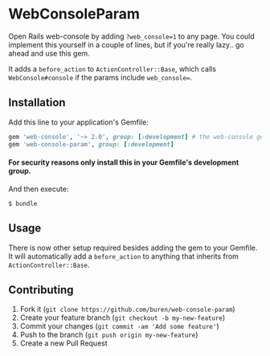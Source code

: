 # WebConsoleParam

Open Rails web-console by adding `?web_console=1` to any page. You could implement this yourself in a couple of lines, but if you're really lazy.. go ahead and use this gem.

It adds a `before_action` to `ActionController::Base`, which calls `WebConsole#console` if the params include `web_console=`.

## Installation

Add this line to your application's Gemfile:

```ruby
gem 'web-console', '~> 2.0', group: [:development] # the web-console gem needs to be defined
gem 'web-console-param', group: [:development]
```
#### For security reasons only install this in your Gemfile's development group.

And then execute:

    $ bundle

## Usage

There is now other setup required besides adding the gem to your Gemfile. It will automatically add a `before_action` to anything that inherits from `ActionController::Base`.

## Contributing

1. Fork it (`git clone https://github.com/buren/web-console-param`)
2. Create your feature branch (`git checkout -b my-new-feature`)
3. Commit your changes (`git commit -am 'Add some feature'`)
4. Push to the branch (`git push origin my-new-feature`)
5. Create a new Pull Request
